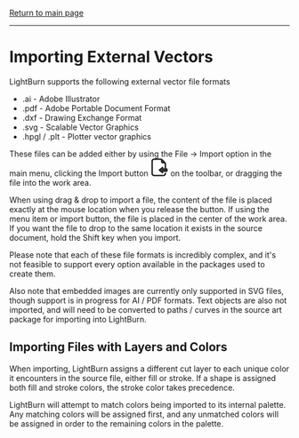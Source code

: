 [Return to main page](README.md)

----

# Importing External Vectors

LightBurn supports the following external vector file formats
* .ai - Adobe Illustrator
* .pdf - Adobe Portable Document Format
* .dxf - Drawing Exchange Format
* .svg - Scalable Vector Graphics
* .hpgl / .plt - Plotter vector graphics

These files can be added either by using the File -> Import option in the main menu, clicking the Import button ![Import Button](/img/ImportButton.PNG) on the toolbar, or dragging the file into the work area.

When using drag & drop to import a file, the content of the file is placed exactly at the mouse location when you release the button.  If using the menu item or import button, the file is placed in the center of the work area.  If you want the file to drop to the same location it exists in the source document, hold the Shift key when you import.

Please note that each of these file formats is incredibly complex, and it's not feasible to support every option available in the packages used to create them.

Also note that embedded images are currently only supported in SVG files, though support is in progress for AI / PDF formats.  Text objects are also not imported, and will need to be converted to paths / curves in the source art package for importing into LightBurn.


## Importing Files with Layers and Colors
When importing, LightBurn assigns a different cut layer to each unique color it encounters in the source file, either fill or stroke.  If a shape is assigned both fill and stroke colors, the stroke color takes precedence.

LightBurn will attempt to match colors being imported to its internal palette. Any matching colors will be assigned first, and any unmatched colors will be assigned in order to the remaining colors in the palette.


